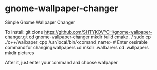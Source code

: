 # gnome-wallpaper-changer
Simple Gnome Wallpaper Changer

To install:
git clone https://github.com/SHTYKOVYCH/gnome-wallpaper-changer.git
cd gnome-wallpaper-changer
mkdir build
cmake ../
sudo cp ./c++/wallpaper_cpp /usr/local/bin/<comand_name> # Enter desirable command for changing wallpapers
cd
mkdir .wallparers
cd .wallpapers
mkdir pictures

After it, just enter your command and choose wallpaper

